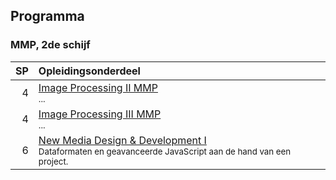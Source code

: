 Programma
---------

### MMP, 2de schijf

| SP | Opleidingsonderdeel                                                                                                        |
|---:|:---------------------------------------------------------------------------------------------------------------------------|
|  4 | [Image Processing II MMP][]<span data-domain="wanm" data-level="1"></span><br><small>...</small>                                                                    |
|  4 | [Image Processing III MMP][]<span data-domain="wanm" data-level="2"></span><br><small>...</small>                                                                   |
|  6 | [New Media Design & Development I][]<span data-domain="wanm" data-level="1"></span><br><small>Dataformaten en geavanceerde JavaScript aan de hand van een project.</small> |

[Image Processing II MMP]:(https://bamaflexweb.arteveldehs.be/BMFUIDetailxOLOD.aspx?a=54630&b=5&c=1)
[Image Processing III MMP]:(https://bamaflexweb.arteveldehs.be/BMFUIDetailxOLOD.aspx?a=54646&b=5&c=1)
[New Media Design & Development I]:https://bamaflexweb.arteveldehs.be/BMFUIDetailxOLOD.aspx?a=56975&b=5&c=1